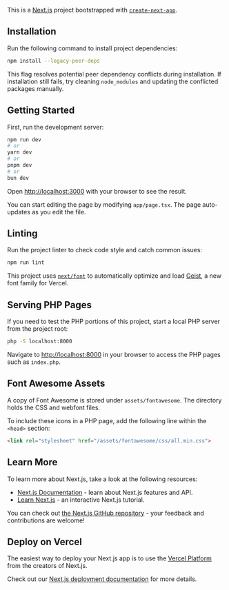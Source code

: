 This is a [Next.js](https://nextjs.org) project bootstrapped with [`create-next-app`](https://nextjs.org/docs/app/api-reference/cli/create-next-app).

## Installation

Run the following command to install project dependencies:

```bash
npm install --legacy-peer-deps
```

This flag resolves potential peer dependency conflicts during installation.
If installation still fails, try cleaning `node_modules` and updating the conflicted packages manually.

## Getting Started

First, run the development server:

```bash
npm run dev
# or
yarn dev
# or
pnpm dev
# or
bun dev
```

Open [http://localhost:3000](http://localhost:3000) with your browser to see the result.

You can start editing the page by modifying `app/page.tsx`. The page auto-updates as you edit the file.

## Linting

Run the project linter to check code style and catch common issues:

```bash
npm run lint
```

This project uses [`next/font`](https://nextjs.org/docs/app/building-your-application/optimizing/fonts) to automatically optimize and load [Geist](https://vercel.com/font), a new font family for Vercel.

## Serving PHP Pages

If you need to test the PHP portions of this project, start a local PHP server from the project root:

```bash
php -S localhost:8000
```

Navigate to <http://localhost:8000> in your browser to access the PHP pages such as `index.php`.

## Font Awesome Assets

A copy of Font Awesome is stored under `assets/fontawesome`. The directory holds the CSS and webfont files.

To include these icons in a PHP page, add the following line within the `<head>` section:

```html
<link rel="stylesheet" href="/assets/fontawesome/css/all.min.css">
```

## Learn More

To learn more about Next.js, take a look at the following resources:

- [Next.js Documentation](https://nextjs.org/docs) - learn about Next.js features and API.
- [Learn Next.js](https://nextjs.org/learn) - an interactive Next.js tutorial.

You can check out [the Next.js GitHub repository](https://github.com/vercel/next.js) - your feedback and contributions are welcome!

## Deploy on Vercel

The easiest way to deploy your Next.js app is to use the [Vercel Platform](https://vercel.com/new?utm_medium=default-template&filter=next.js&utm_source=create-next-app&utm_campaign=create-next-app-readme) from the creators of Next.js.

Check out our [Next.js deployment documentation](https://nextjs.org/docs/app/building-your-application/deploying) for more details.
